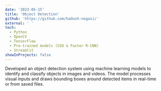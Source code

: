 ```yaml
---
date: '2023-05-15'
title: 'Object Detection'
github: 'https://github.com/hadush-negasi/'
external: ' '
tech:
  - Python
  - OpenCV
  - TensorFlow
  - Pre-trained models (SSD & Faster R-CNN)
  - Streamlit
showInProjects: false
---
```


Developed an object detection system using machine learning models to identify and classify objects in images and videos. The model processes visual inputs and draws bounding boxes around detected items in real-time or from saved files.
